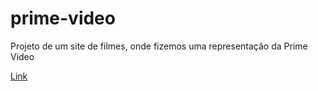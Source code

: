 # prime-video
Projeto de um site de filmes, onde fizemos uma representação da Prime Video

[Link](https://pedrobicas.github.io/prime-video/)
